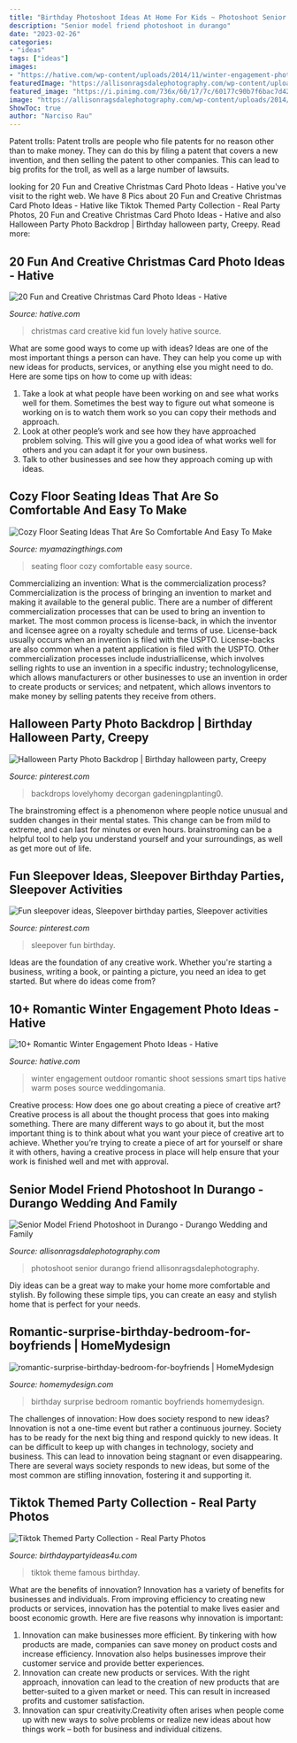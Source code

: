 ```yaml
---
title: "Birthday Photoshoot Ideas At Home For Kids ~ Photoshoot Senior Durango Friend Allisonragsdalephotography"
description: "Senior model friend photoshoot in durango"
date: "2023-02-26"
categories:
- "ideas"
tags: ["ideas"]
images:
- "https://hative.com/wp-content/uploads/2014/11/winter-engagement-photo-ideas/8-winter-engagement-photo-ideas.jpg"
featuredImage: "https://allisonragsdalephotography.com/wp-content/uploads/2014/08/allisonragsdalephotography-9252.jpg"
featured_image: "https://i.pinimg.com/736x/60/17/7c/60177c90b7f6bac7d42b8ad944cad689.jpg"
image: "https://allisonragsdalephotography.com/wp-content/uploads/2014/08/allisonragsdalephotography-9252.jpg"
ShowToc: true
author: "Narciso Rau"
---
```



Patent trolls:
Patent trolls are people who file patents for no reason other than to make money. They can do this by filing a patent that covers a new invention, and then selling the patent to other companies. This can lead to big profits for the troll, as well as a large number of lawsuits.

	

		
looking for 20 Fun and Creative Christmas Card Photo Ideas - Hative you've visit to the right web. We have 8 Pics about 20 Fun and Creative Christmas Card Photo Ideas - Hative like Tiktok Themed Party Collection - Real Party Photos, 20 Fun and Creative Christmas Card Photo Ideas - Hative and also Halloween Party Photo Backdrop | Birthday halloween party, Creepy. Read more:
		
    
## 20 Fun And Creative Christmas Card Photo Ideas - Hative

<img loading=lazy src="https://hative.com/wp-content/uploads/2014/11/christmas-card-photo-ideas/3-christmas-card-photo-ideas.jpg" onerror="this.onerror=null;this.src='https://tse2.mm.bing.net/th?id=OIP.G0ebp9ssW7UpICKmakmS1QHaLG&amp;pid=15.1';" alt="20 Fun and Creative Christmas Card Photo Ideas - Hative">

_Source: hative.com_

>christmas card creative kid fun lovely hative source. 

	

What are some good ways to come up with ideas?
Ideas are one of the most important things a person can have. They can help you come up with new ideas for products, services, or anything else you might need to do. Here are some tips on how to come up with ideas: 
1. Take a look at what people have been working on and see what works well for them. Sometimes the best way to figure out what someone is working on is to watch them work so you can copy their methods and approach. 
2. Look at other people’s work and see how they have approached problem solving. This will give you a good idea of what works well for others and you can adapt it for your own business. 
3. Talk to other businesses and see how they approach coming up with ideas.

    
## Cozy Floor Seating Ideas That Are So Comfortable And Easy To Make

<img loading=lazy src="http://myamazingthings.com/wp-content/uploads/2017/08/floor-seating-15.jpeg" onerror="this.onerror=null;this.src='https://tse2.mm.bing.net/th?id=OIP.yqSk2HP2zcImSHNkM2JMBAHaLH&amp;pid=15.1';" alt="Cozy Floor Seating Ideas That Are So Comfortable And Easy To Make">

_Source: myamazingthings.com_

>seating floor cozy comfortable easy source. 

	

Commercializing an invention: What is the commercialization process?
Commercialization is the process of bringing an invention to market and making it available to the general public. There are a number of different commercialization processes that can be used to bring an invention to market. The most common process is license-back, in which the inventor and licensee agree on a royalty schedule and terms of use. License-back usually occurs when an invention is filed with the USPTO. License-backs are also common when a patent application is filed with the USPTO. Other commercialization processes include industriallicense, which involves selling rights to use an invention in a specific industry; technologylicense, which allows manufacturers or other businesses to use an invention in order to create products or services; and netpatent, which allows inventors to make money by selling patents they receive from others.

    
## Halloween Party Photo Backdrop | Birthday Halloween Party, Creepy

<img loading=lazy src="https://i.pinimg.com/736x/60/17/7c/60177c90b7f6bac7d42b8ad944cad689.jpg" onerror="this.onerror=null;this.src='https://tse4.mm.bing.net/th?id=OIP.a_imt7N0YULvQBBejFtBNwHaJ3&amp;pid=15.1';" alt="Halloween Party Photo Backdrop | Birthday halloween party, Creepy">

_Source: pinterest.com_

>backdrops lovelyhomy decorgan gadeningplanting0. 

	

The brainstroming effect is a phenomenon where people notice unusual and sudden changes in their mental states. This change can be from mild to extreme, and can last for minutes or even hours. brainstroming can be a helpful tool to help you understand yourself and your surroundings, as well as get more out of life.

    
## Fun Sleepover Ideas, Sleepover Birthday Parties, Sleepover Activities

<img loading=lazy src="https://i.pinimg.com/736x/9a/25/11/9a25118d6d331ada4a4f4c5a351cd56b.jpg" onerror="this.onerror=null;this.src='https://tse4.mm.bing.net/th?id=OIP.eNBllrrV_1bke_AGEz2HdAHaJ3&amp;pid=15.1';" alt="Fun sleepover ideas, Sleepover birthday parties, Sleepover activities">

_Source: pinterest.com_

>sleepover fun birthday. 

	

Ideas are the foundation of any creative work. Whether you're starting a business, writing a book, or painting a picture, you need an idea to get started. But where do ideas come from?

    
## 10+ Romantic Winter Engagement Photo Ideas - Hative

<img loading=lazy src="https://hative.com/wp-content/uploads/2014/11/winter-engagement-photo-ideas/8-winter-engagement-photo-ideas.jpg" onerror="this.onerror=null;this.src='https://tse4.mm.bing.net/th?id=OIP.6dEU46Saaqnl5MT6QloPFQHaLH&amp;pid=15.1';" alt="10+ Romantic Winter Engagement Photo Ideas - Hative">

_Source: hative.com_

>winter engagement outdoor romantic shoot sessions smart tips hative warm poses source weddingomania. 

	

Creative process: How does one go about creating a piece of creative art?
Creative process is all about the thought process that goes into making something. There are many different ways to go about it, but the most important thing is to think about what you want your piece of creative art to achieve. Whether you’re trying to create a piece of art for yourself or share it with others, having a creative process in place will help ensure that your work is finished well and met with approval.

    
## Senior Model Friend Photoshoot In Durango - Durango Wedding And Family

<img loading=lazy src="https://allisonragsdalephotography.com/wp-content/uploads/2014/08/allisonragsdalephotography-9252.jpg" onerror="this.onerror=null;this.src='https://tse2.mm.bing.net/th?id=OIP._u-PUdLkLfJv9kbgLBh9yAHaLI&amp;pid=15.1';" alt="Senior Model Friend Photoshoot in Durango - Durango Wedding and Family">

_Source: allisonragsdalephotography.com_

>photoshoot senior durango friend allisonragsdalephotography. 

	

Diy ideas can be a great way to make your home more comfortable and stylish. By following these simple tips, you can create an easy and stylish home that is perfect for your needs.

    
## Romantic-surprise-birthday-bedroom-for-boyfriends | HomeMydesign

<img loading=lazy src="https://homemydesign.com/wp-content/uploads/2020/06/romantic-surprise-birthday-bedroom-for-boyfriends.jpg" onerror="this.onerror=null;this.src='https://tse2.mm.bing.net/th?id=OIP.8u0wEjNaeAJrxn3V1mwLUQHaJ4&amp;pid=15.1';" alt="romantic-surprise-birthday-bedroom-for-boyfriends | HomeMydesign">

_Source: homemydesign.com_

>birthday surprise bedroom romantic boyfriends homemydesign. 

	

The challenges of innovation: How does society respond to new ideas?
Innovation is not a one-time event but rather a continuous journey. Society has to be ready for the next big thing and respond quickly to new ideas. It can be difficult to keep up with changes in technology, society and business. This can lead to innovation being stagnant or even disappearing. There are several ways society responds to new ideas, but some of the most common are stifling innovation, fostering it and supporting it.

    
## Tiktok Themed Party Collection - Real Party Photos

<img loading=lazy src="https://birthdaypartyideas4u.com/wp-content/uploads/2020/10/TIkTok-Famous.jpg" onerror="this.onerror=null;this.src='https://tse3.mm.bing.net/th?id=OIP.KyttZHP0OwQqwEIDi8E9uwHaLZ&amp;pid=15.1';" alt="Tiktok Themed Party Collection - Real Party Photos">

_Source: birthdaypartyideas4u.com_

>tiktok theme famous birthday. 

	

What are the benefits of innovation?
Innovation has a variety of benefits for businesses and individuals. From improving efficiency to creating new products or services, innovation has the potential to make lives easier and boost economic growth. Here are five reasons why innovation is important: 
1. Innovation can make businesses more efficient. By tinkering with how products are made, companies can save money on product costs and increase efficiency. Innovation also helps businesses improve their customer service and provide better experiences. 
2. Innovation can create new products or services. With the right approach, innovation can lead to the creation of new products that are better-suited to a given market or need. This can result in increased profits and customer satisfaction. 
3. Innovation can spur creativity.Creativity often arises when people come up with new ways to solve problems or realize new ideas about how things work – both for business and individual citizens.

